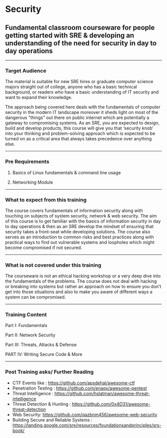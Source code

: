# Security

## Fundamental classroom courseware for people getting started with SRE & developing an understanding of the need for security in day to day operations

---
### Target Audience

The material is suitable for new SRE hires or graduate computer science majors straight out of college, anyone who has a basic technical background, or readers who have a basic understanding of IT security and want to expand their knowledge.

The approach being covered here deals with the fundamentals of computer security in the modern IT landscape moreover it sheds light on most of the dangerous "things" out there on public internet which are potentially a gateway to compromising systems. As an SRE, you are expected to design, build and develop products, this course will give you that ‘security knob’ into your thinking and problem-solving approach which is expected to be turned on as a critical area that always takes precedence over anything else.

---

### Pre Requirements

1. Basics of Linux fundamentals & command line usage

2. Networking Module

---

### What to expect from this training

The course covers fundamentals of information security along with touching on subjects of system security, network & web security. The aim of this course is to get familiar with the basics of information security in day to day operations & then as an SRE develop the mindset of ensuring that security takes a  front-seat while developing solutions. The course also serves as an introduction to common risks and best practices along with practical ways to find out vulnerable systems and loopholes which might become compromised if not secured.

---

### What is not covered under this training

The courseware is not an ethical hacking workshop or a very deep dive into the fundamentals of the problems. The course does not deal with hacking or breaking into systems but rather an approach on how to ensure you don’t get into those situations and also to make you aware of different ways a system can be compromised.

---

### Training Content

Part I: Fundamentals

Part II: Network Security

Part III: Threats, Attacks & Defense

PART IV: Writing Secure Code & More

---

### Post Training asks/ Further Reading

- CTF Events like : <https://github.com/apsdehal/awesome-ctf>
- Penetration Testing : <https://github.com/enaqx/awesome-pentest>
- Threat Intelligence  : <https://github.com/hslatman/awesome-threat-intelligence>
- Threat Detection & Hunting : <https://github.com/0x4D31/awesome-threat-detection>
- Web Security: <https://github.com/qazbnm456/awesome-web-security>
- Building Secure and Reliable Systems : <https://landing.google.com/sre/resources/foundationsandprinciples/srs-book/>
